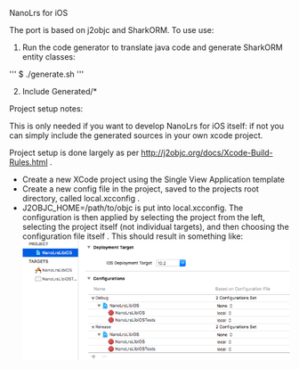 NanoLrs for iOS

The port is based on j2objc and SharkORM.  To use use:

1. Run the code generator to translate java code and generate SharkORM entity classes:

'''
$ ./generate.sh
'''

2. Include Generated/*  

Project setup notes:

This is only needed if you want to develop NanoLrs for iOS itself: if not you can simply include the generated sources in your own xcode project.

Project setup is done largely as per http://j2objc.org/docs/Xcode-Build-Rules.html .  

* Create a new XCode project using the Single View Application template
* Create a new config file in the project, saved to the projects root directory, called local.xcconfig .
* J2OBJC_HOME=/path/to/objc is put into local.xcconfig. The configuration is then applied by selecting the project from the left, selecting the project itself (not individual targets), and then choosing the configuration file itself . This should result in something like: ![XCode project config](doc/xcode-project-config-screenshot.png)


